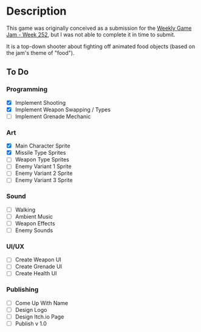 # Description
This game was originally conceived as a submission for the [Weekly Game Jam - Week 252](https://itch.io/jam/weekly-game-jam-252), but I was not able to complete it in time to submit.

It is a top-down shooter about fighting off animated food objects (based on the jam's theme of "food").

## To Do

### Programming
- [x] Implement Shooting
- [x] Implement Weapon Swapping / Types
- [ ] Implement Grenade Mechanic

### Art
- [x] Main Character Sprite
- [x] Missile Type Sprites
- [ ] Weapon Type Sprites
- [ ] Enemy Variant 1 Sprite
- [ ] Enemy Variant 2 Sprite
- [ ] Enemy Variant 3 Sprite

### Sound
- [ ] Walking
- [ ] Ambient Music
- [ ] Weapon Effects
- [ ] Enemy Sounds

### UI/UX
- [ ] Create Weapon UI
- [ ] Create Grenade UI
- [ ] Create Health UI

### Publishing
- [ ] Come Up With Name
- [ ] Design Logo
- [ ] Design Itch.io Page
- [ ] Publish v 1.0